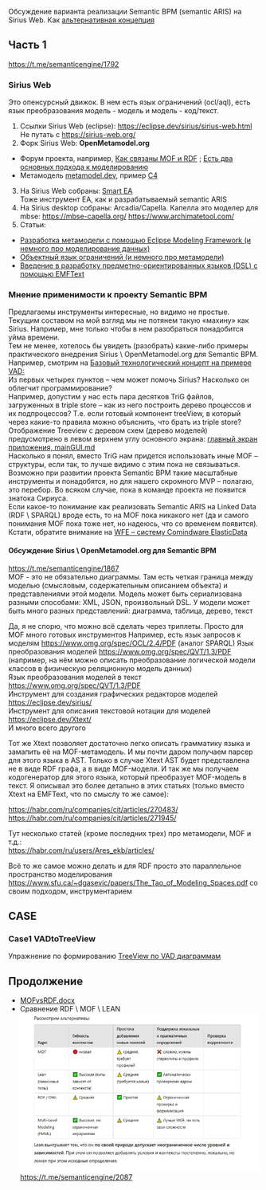 Обсуждение варианта реализации Semantic BPM (semantic ARIS) на Sirius Web. Как [альтернативная концепция](https://github.com/bpmbpm/SemanticBPM/wiki/%D0%9A%D0%BE%D0%BD%D1%86%D0%B5%D0%BF%D1%82%D1%8B-%D1%80%D0%B5%D0%B0%D0%BB%D0%B8%D0%B7%D0%B0%D1%86%D0%B8%D0%B8-Semantic-BPM#a2-%D0%BF%D1%80%D0%B5%D0%B4%D0%BB%D0%BE%D0%B6%D0%B5%D0%BD%D0%B8%D1%8F-%D0%BF%D1%80%D0%B5%D0%B4%D1%81%D1%82%D0%B0%D0%B2%D0%B8%D1%82%D0%B5%D0%BB%D0%B5%D0%B9-openmetamodelorg) 
## Часть 1
https://t.me/semanticengine/1792 
### Sirius Web
Это опенсурсный движок. В нем есть язык ограничений (ocl/aql), есть язык преобразования модель - модель и модель - код/текст.

1. Ссылки Sirius Web (eclipse):
https://eclipse.dev/sirius/sirius-web.html  
Не путать с https://sirius-web.org/ 
2. Форк Sirius Web: **OpenMetamodel.org**
- Форум проекта, например, [Как связаны MOF и RDF](https://forum.openmetamodel.org/d/56-kak-svyazany-mof-i-rdf) ; [Есть два основных подхода к моделированию](https://t.me/semanticengine/1862)
- Метамодель [metamodel.dev](https://metamodel.dev/), пример [С4](https://metamodel.dev/metamodel/c4/dev/c4) 
3. На Sirius Web собраны:
[Smart ЕА](https://www.obeosoft.com/en/products/smartea)  
Тоже инструмент EA, как и разрабатываемый semantic ARIS 
4. На Sirius desktop собраны:
Arcadia/Capella. Капелла это моделер для mbse: https://mbse-capella.org/ 
https://www.archimatetool.com/
5. Статьи:
- [Разработка метамодели с помощью Eclipse Modeling Framework (и немного про моделирование данных)](https://habr.com/ru/companies/cit/articles/266433/)
- [Объектный язык ограничений (и немного про метамодели)](https://habr.com/ru/companies/cit/articles/264963/)
- [Введение в разработку предметно-ориентированных языков (DSL) с помощью EMFText]( https://habr.com/ru/companies/cit/articles/270483/)
### Мнение применимости к проекту Semantic BPM
Предлагаемы инструменты интересные, но видимо не простые. Текущим составом на мой взгляд мы не потянем такую «махину» как Sirius. Например, мне только чтобы в нем разобраться понадобится уйма времени.   
Тем не менее, хотелось бы увидеть (разобрать) какие-либо примеры практического внедрения Sirius \ OpenMetamodel.org для Semantic BPM. 
Например, смотрим на 
[Базовый технологический концепт на примере VAD:](https://github.com/bpmbpm/doc/blob/main/Project/SemanticBPM/method/arisLDconcept.md)  
Из первых четырех пунктов – чем может помочь Sirius? Насколько он облегчит программирование?  
Например, допустим у нас есть пара десятков TriG файлов, загруженных в triple store – как из него построить дерево процессов и их подпроцессов? Т.е. если готовый компонент treeView, в который через какие-то правила можно объяснить, что брать из triple store?  
Отображение Treeview с деревом схем (дерево моделей) предусмотрено в левом верхнем углу основного экрана: 
[главный экран приложения, mainGUI.md](https://github.com/bpmbpm/doc/blob/main/Project/SemanticBPM/design/mainGUI.md)  
Насколько я понял, вместо TriG нам придется использовать иные MOF – структуры, если так, то лучше видимо с этим пока не связываться. Возможно при развитии проекта Semantic BPM такие масштабные инструменты и понадобятся, но для нашего скромного MVP – полагаю, это перебор. Во всяком случае, пока в команде проекта не появится знатока Сириуса.  
Если какое-то понимание как реализовать Semantic ARIS на Linked Data (RDF \ SPARQL) вроде есть, то на MOF пока никакого нет (да и самого понимания MOF пока тоже нет, но надеюсь, что со временем появится).    
Кстати, обратите внимание на [WFE – систему Comindware ElasticData](https://github.com/bpmbpm/doc/blob/main/Project/SemanticBPM/FAQsemBPM.md#middle)  

#### Обсуждение Sirius \ OpenMetamodel.org для Semantic BPM
https://t.me/semanticengine/1867  
MOF - это не обязательно диаграммы. Там есть четкая граница между моделью (смысловым, содержательным описанием объекта) и представлениями этой модели. Модель может быть сериализована разными способами: XML, JSON, произвольный DSL. У модели может быть много разных представлений: диаграмма, таблица, дерево, текст

Да, я не спорю, что можно всё сделать через триплеты. Просто для MOF много готовых инструментов
Например, есть язык запросов к моделям https://www.omg.org/spec/OCL/2.4/PDF (аналог SPARQL)
Язык преобразования моделей https://www.omg.org/spec/QVT/1.3/PDF   
(например, на нём можно описать преобразование логической модели классов в физическую реляционную модель данных)  
Язык преобразования моделей в текст https://www.omg.org/spec/QVT/1.3/PDF  
Инструмент для создания графических редакторов моделей https://eclipse.dev/sirius/  
Инструмент для описания текстовой нотации для моделей https://eclipse.dev/Xtext/  
И много всего другого

Тот же Xtext позволяет достаточно легко описать грамматику языка и замапить её на MOF-метамодель. И мы почти даром получаем парсер для этого языка в AST. Только в случае Xtext AST будет представлена не в виде RDF графа, а в виде MOF-модели. И так же мы получаем кодогенератор для этого языка, который преобразует MOF-модель в текст. Я описывал это более детально в этих статьях (только вместо Xtext на EMFText, что по смыслу то же самое):

https://habr.com/ru/companies/cit/articles/270483/  
https://habr.com/ru/companies/cit/articles/271945/  

Тут несколько статей (кроме последних трех) про метамодели, MOF и т.д.:  
https://habr.com/ru/users/Ares_ekb/articles/

Всё то же самое можно делать и для RDF просто это параллельное пространство моделирования https://www.sfu.ca/~dgasevic/papers/The_Tao_of_Modeling_Spaces.pdf со своим подходом, инструментарием 
## CASE
### Case1 VADtoTreeView
Упражнение по формированию [TreeView по VAD диаграммам]( https://github.com/bpmbpm/doc/blob/main/METAMODEL/SIRIUS/Case1_VADtoTreeView.md)

## Продолжение
- [MOFvsRDF.docx](https://github.com/bpmbpm/doc/blob/main/METAMODEL/SIRIUS/MOFvsRDF.docx)
- Сравнение RDF \ MOF \ LEAN
![ris](MOF_RDF_LEAN.jpg)  
https://t.me/semanticengine/2087
